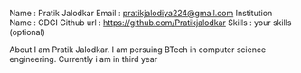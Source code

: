 Name : Pratik Jalodkar 
Email : pratikjalodiya224@gmail.com 
Institution Name : CDGI 
Github url : https://github.com/Pratikjalodkar 
Skills : your skills (optional) 

About I am Pratik Jalodkar. I am persuing BTech in computer science engineering. Currently i am in third year